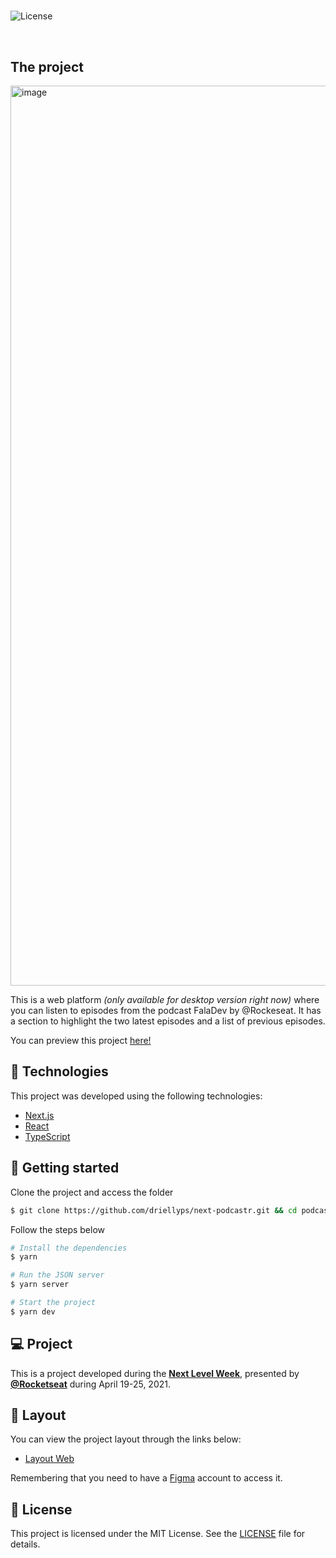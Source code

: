 <h1 align="center">
    
</h1>

<p>
  <img  src="https://img.shields.io/static/v1?label=license&message=MIT&color=5965E0&labelColor=121214" alt="License">
</p>

<br>

## The project

<img width="1440" alt="image" src="https://user-images.githubusercontent.com/66792313/161424710-641de0cf-a1a7-401e-8568-e05efac4c4bb.png">

This is a web platform *(only available for desktop version right now)* where you can listen to episodes from the podcast FalaDev by @Rockeseat. It has a section to highlight the two latest episodes and a list of previous episodes.

You can preview this project [here!](https://next-podcastr-rho.vercel.app/)

## 👾 Technologies

This project was developed using the following technologies:

- [Next.js](https://nextjs.org/)
- [React](https://reactjs.org)
- [TypeScript](https://www.typescriptlang.org/)

## 🚀 Getting started

Clone the project and access the folder

```bash
$ git clone https://github.com/driellyps/next-podcastr.git && cd podcastr
```

Follow the steps below
```bash
# Install the dependencies
$ yarn

# Run the JSON server
$ yarn server

# Start the project
$ yarn dev
```

## 💻 Project

This is a project developed during the **[Next Level Week](https://nextlevelweek.com/)**, presented by **[@Rocketseat](https://github.com/Rocketseat)** during April 19-25, 2021.

## 🔖 Layout

You can view the project layout through the links below:

- [Layout Web](https://www.figma.com/file/UwFEntsHpHYJlHNQAQr4gA/Podcastr?node-id=160%3A2761) 

Remembering that you need to have a [Figma](http://figma.com/) account to access it.

## 📝 License

This project is licensed under the MIT License. See the [LICENSE](LICENSE.md) file for details.
